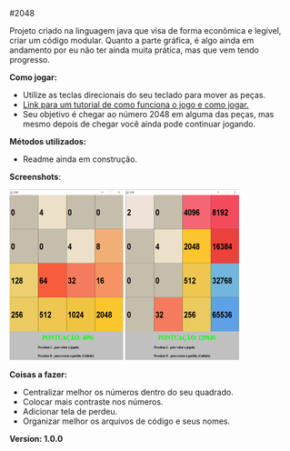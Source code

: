 #2048

Projeto criado na linguagem java que visa de forma econômica e legível, criar um código modular.
Quanto a parte gráfica, é algo ainda em andamento por eu não ter ainda muita prática, mas que vem tendo progresso.

**Como jogar:**

- Utilize as teclas direcionais do seu teclado para mover as peças.
- <a href="https://www.techtudo.com.br/dicas-e-tutoriais/noticia/2014/03/2048-aprenda-jogar-o-viciante-game-de-raciocinio-para-android-e-pc.html">Link para um tutorial de como funciona o jogo e como jogar.</a>
- Seu objetivo é chegar ao número 2048 em alguma das peças, mas mesmo depois de chegar você ainda pode continuar jogando.

**Métodos utilizados:**

- Readme ainda em construção.

**Screenshots**:


<img src="./exempleImages/win.png" width="200" height="300"> <img src="./exempleImages/recorde.png" width="200" height="300">

**Coisas a fazer:**

- Centralizar melhor os números dentro do seu quadrado.
- Colocar mais contraste nos números.
- Adicionar tela de perdeu.
- Organizar melhor os arquivos de código e seus nomes.

**Version: 1.0.0**